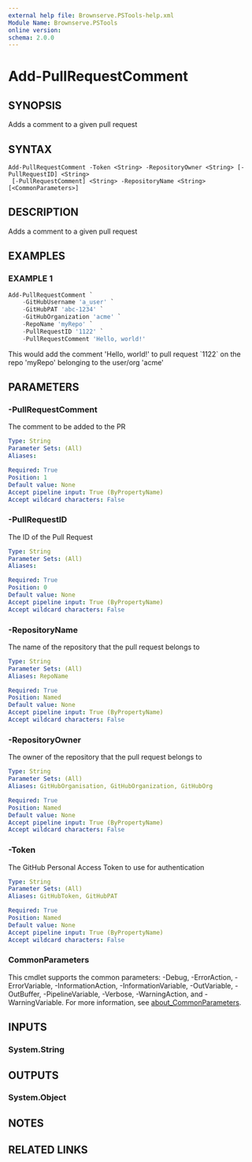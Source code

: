 ```yaml
---
external help file: Brownserve.PSTools-help.xml
Module Name: Brownserve.PSTools
online version:
schema: 2.0.0
---
```


# Add-PullRequestComment

## SYNOPSIS

Adds a comment to a given pull request

## SYNTAX

```text
Add-PullRequestComment -Token <String> -RepositoryOwner <String> [-PullRequestID] <String>
 [-PullRequestComment] <String> -RepositoryName <String> [<CommonParameters>]
```

## DESCRIPTION

Adds a comment to a given pull request

## EXAMPLES

### EXAMPLE 1

```powershell
Add-PullRequestComment `
    -GitHubUsername 'a_user' `
    -GitHubPAT 'abc-1234' `
    -GitHubOrganization 'acme' `
    -RepoName 'myRepo' `
    -PullRequestID '1122' `
    -PullRequestComment 'Hello, world!'
```

This would add the comment 'Hello, world!' to pull request \`1122\` on the repo 'myRepo' belonging to the user/org 'acme'

## PARAMETERS

### -PullRequestComment

The comment to be added to the PR

```yaml
Type: String
Parameter Sets: (All)
Aliases:

Required: True
Position: 1
Default value: None
Accept pipeline input: True (ByPropertyName)
Accept wildcard characters: False
```

### -PullRequestID

The ID of the Pull Request

```yaml
Type: String
Parameter Sets: (All)
Aliases:

Required: True
Position: 0
Default value: None
Accept pipeline input: True (ByPropertyName)
Accept wildcard characters: False
```

### -RepositoryName

The name of the repository that the pull request belongs to

```yaml
Type: String
Parameter Sets: (All)
Aliases: RepoName

Required: True
Position: Named
Default value: None
Accept pipeline input: True (ByPropertyName)
Accept wildcard characters: False
```

### -RepositoryOwner

The owner of the repository that the pull request belongs to

```yaml
Type: String
Parameter Sets: (All)
Aliases: GitHubOrganisation, GitHubOrganization, GitHubOrg

Required: True
Position: Named
Default value: None
Accept pipeline input: True (ByPropertyName)
Accept wildcard characters: False
```

### -Token

The GitHub Personal Access Token to use for authentication

```yaml
Type: String
Parameter Sets: (All)
Aliases: GitHubToken, GitHubPAT

Required: True
Position: Named
Default value: None
Accept pipeline input: True (ByPropertyName)
Accept wildcard characters: False
```

### CommonParameters

This cmdlet supports the common parameters: -Debug, -ErrorAction, -ErrorVariable, -InformationAction, -InformationVariable, -OutVariable, -OutBuffer, -PipelineVariable, -Verbose, -WarningAction, and -WarningVariable. For more information, see [about_CommonParameters](http://go.microsoft.com/fwlink/?LinkID=113216).

## INPUTS

### System.String

## OUTPUTS

### System.Object

## NOTES

## RELATED LINKS
